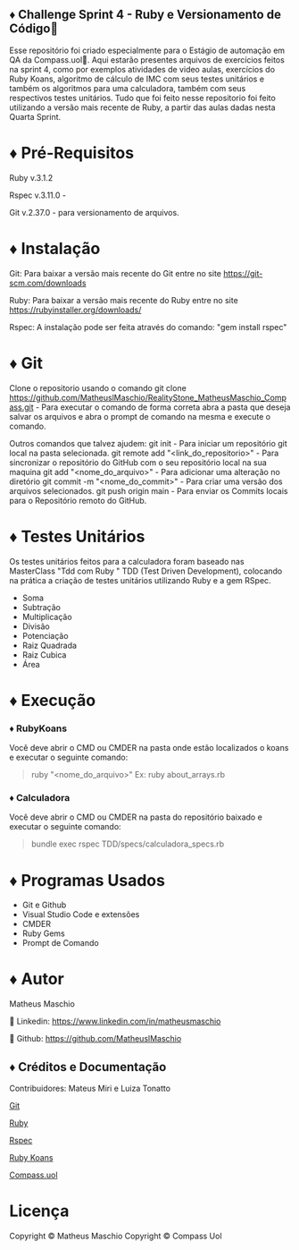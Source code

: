 ## ♦️ Challenge Sprint 4 - Ruby e Versionamento de Código🧭
Esse repositório foi criado especialmente para o Estágio de automação em QA da Compass.uol🧭.
Aqui estarão presentes arquivos de exercícios feitos na sprint 4, como por exemplos atividades de video aulas, exercícios do Ruby Koans, algoritmo de cálculo de IMC com seus testes unitários e também os algoritmos para uma calculadora, também com seus respectivos testes unitários.
Tudo que foi feito nesse repositorio foi feito utilizando a versão mais recente de Ruby, a partir das aulas dadas nesta Quarta Sprint.

# ♦️ Pré-Requisitos
Ruby v.3.1.2 

Rspec v.3.11.0 -

Git v.2.37.0 - para versionamento de arquivos.

# ♦️ Instalação
Git: Para baixar a versão mais recente do Git entre no site https://git-scm.com/downloads

Ruby: Para baixar a versão mais recente do Ruby entre no site https://rubyinstaller.org/downloads/

Rspec: A instalação pode ser feita através do comando:  "gem install rspec"

# ♦️ Git
Clone o repositorio usando o comando git clone https://github.com/MatheuslMaschio/RealityStone_MatheusMaschio_Compass.git - Para executar o comando de forma correta abra a pasta que deseja salvar os arquivos e abra o prompt de comando na mesma e execute o comando.

Outros comandos que talvez ajudem:
git init - Para iniciar um repositório git local na pasta selecionada.
git remote add "<link_do_repositorio>" - Para sincronizar o repositório do GitHub com o seu repositório local na sua maquina 
git add "<nome_do_arquivo>" -  Para adicionar uma alteração no diretório
git commit -m "<nome_do_commit>" - Para criar uma versão dos arquivos selecionados.
git push origin main - Para enviar os Commits locais para o Repositório remoto do GitHub.

#  ♦️ ️Testes Unitários
Os testes unitários feitos para a calculadora foram baseado nas MasterClass "Tdd com Ruby " TDD (Test Driven Development), colocando na prática a criação de testes unitários utilizando Ruby e a gem RSpec.

* Soma
* Subtração
* Multiplicação
* Divisão
* Potenciação
* Raiz Quadrada
* Raiz Cubica
* Área

# ♦️ Execução 
### ♦️ RubyKoans
Você deve abrir o CMD ou CMDER na pasta onde estão localizados o koans e executar o seguinte comando:
> ruby "<nome_do_arquivo>"
Ex: ruby about_arrays.rb

### ♦️ Calculadora
Você deve abrir o CMD ou CMDER na pasta do repositório baixado e executar o seguinte comando:
> bundle exec rspec TDD/specs/calculadora_specs.rb

# ♦️ Programas Usados
* Git e Github
* Visual Studio Code e extensões
* CMDER
* Ruby Gems
* Prompt de Comando
# ♦️ Autor 
Matheus Maschio

 🔗 Linkedin: https://www.linkedin.com/in/matheusmaschio
 
 🔗 Github: https://github.com/MatheuslMaschio
 
 ## ♦️ Créditos e Documentação
 Contribuidores: Mateus Miri e Luiza Tonatto
 
 [Git](https://git-scm.com)
 
 [Ruby](https://rubyinstaller.org/downloads/)
 
 [Rspec](https://rspec.info)
 
 [Ruby Koans](http://rubykoans.com)
 
 [Compass.uol](https://compass.uol)
 
 # Licença
 Copyright © Matheus Maschio
 Copyright © Compass Uol
